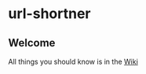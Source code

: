 # url-shortner
## Welcome
All things you should know is in the [Wiki](https://github.com/supermomme/url-shortner/wiki)